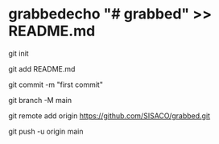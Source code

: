 # grabbedecho "# grabbed" >> README.md

git init

git add README.md

git commit -m "first commit"

git branch -M main

git remote add origin https://github.com/SISACO/grabbed.git

git push -u origin main
